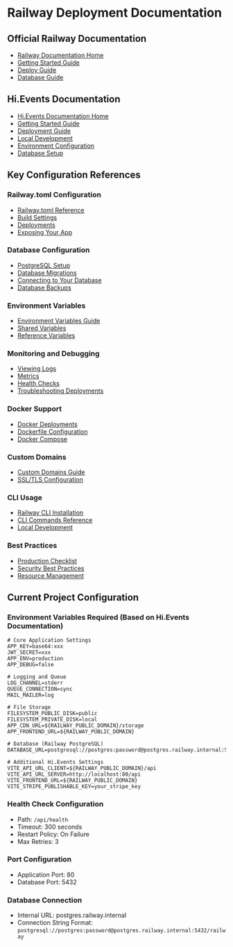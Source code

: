 # Railway Deployment Documentation

## Official Railway Documentation
- [Railway Documentation Home](https://docs.railway.app/)
- [Getting Started Guide](https://docs.railway.app/getting-started)
- [Deploy Guide](https://docs.railway.app/deploy/deployments)
- [Database Guide](https://docs.railway.app/databases/postgresql)

## Hi.Events Documentation
- [Hi.Events Documentation Home](https://hi.events/docs)
- [Getting Started Guide](https://hi.events/docs/getting-started)
- [Deployment Guide](https://hi.events/docs/getting-started/deploying)
- [Local Development](https://hi.events/docs/getting-started/local-development)
- [Environment Configuration](https://hi.events/docs/getting-started/environment-configuration)
- [Database Setup](https://hi.events/docs/getting-started/database-setup)

## Key Configuration References

### Railway.toml Configuration
- [Railway.toml Reference](https://docs.railway.app/deploy/railway-toml)
- [Build Settings](https://docs.railway.app/deploy/builds)
- [Deployments](https://docs.railway.app/deploy/deployments)
- [Exposing Your App](https://docs.railway.app/deploy/exposing-your-app)

### Database Configuration
- [PostgreSQL Setup](https://docs.railway.app/databases/postgresql)
- [Database Migrations](https://docs.railway.app/databases/migrations)
- [Connecting to Your Database](https://docs.railway.app/databases/connecting)
- [Database Backups](https://docs.railway.app/databases/backups)

### Environment Variables
- [Environment Variables Guide](https://docs.railway.app/develop/variables)
- [Shared Variables](https://docs.railway.app/develop/variables#shared-variables)
- [Reference Variables](https://docs.railway.app/develop/variables#reference-variables)

### Monitoring and Debugging
- [Viewing Logs](https://docs.railway.app/deploy/logs)
- [Metrics](https://docs.railway.app/reference/metrics)
- [Health Checks](https://docs.railway.app/deploy/healthchecks)
- [Troubleshooting Deployments](https://docs.railway.app/deploy/troubleshooting)

### Docker Support
- [Docker Deployments](https://docs.railway.app/deploy/docker)
- [Dockerfile Configuration](https://docs.railway.app/deploy/docker#dockerfile)
- [Docker Compose](https://docs.railway.app/deploy/docker#docker-compose)

### Custom Domains
- [Custom Domains Guide](https://docs.railway.app/deploy/exposing-your-app#custom-domains)
- [SSL/TLS Configuration](https://docs.railway.app/deploy/exposing-your-app#ssl-certificates)

### CLI Usage
- [Railway CLI Installation](https://docs.railway.app/develop/cli)
- [CLI Commands Reference](https://docs.railway.app/develop/cli#commands)
- [Local Development](https://docs.railway.app/develop/local-development)

### Best Practices
- [Production Checklist](https://docs.railway.app/reference/production-checklist)
- [Security Best Practices](https://docs.railway.app/reference/security)
- [Resource Management](https://docs.railway.app/reference/resource-management)

## Current Project Configuration

### Environment Variables Required (Based on Hi.Events Documentation)
```env
# Core Application Settings
APP_KEY=base64:xxx
JWT_SECRET=xxx
APP_ENV=production
APP_DEBUG=false

# Logging and Queue
LOG_CHANNEL=stderr
QUEUE_CONNECTION=sync
MAIL_MAILER=log

# File Storage
FILESYSTEM_PUBLIC_DISK=public
FILESYSTEM_PRIVATE_DISK=local
APP_CDN_URL=${RAILWAY_PUBLIC_DOMAIN}/storage
APP_FRONTEND_URL=${RAILWAY_PUBLIC_DOMAIN}

# Database (Railway PostgreSQL)
DATABASE_URL=postgresql://postgres:password@postgres.railway.internal:5432/railway

# Additional Hi.Events Settings
VITE_API_URL_CLIENT=${RAILWAY_PUBLIC_DOMAIN}/api
VITE_API_URL_SERVER=http://localhost:80/api
VITE_FRONTEND_URL=${RAILWAY_PUBLIC_DOMAIN}
VITE_STRIPE_PUBLISHABLE_KEY=your_stripe_key
```

### Health Check Configuration
- Path: `/api/health`
- Timeout: 300 seconds
- Restart Policy: On Failure
- Max Retries: 3

### Port Configuration
- Application Port: 80
- Database Port: 5432

### Database Connection
- Internal URL: postgres.railway.internal
- Connection String Format: `postgresql://postgres:password@postgres.railway.internal:5432/railway`
